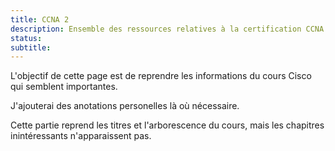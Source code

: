 ```yaml
---
title: CCNA 2
description: Ensemble des ressources relatives à la certification CCNA 2
status:
subtitle:
---
```


L'objectif de cette page est de reprendre les informations du cours Cisco qui semblent importantes.

J'ajouterai des anotations personelles là où nécessaire.

Cette partie reprend les titres et l'arborescence du cours, mais les chapitres inintéressants n'apparaissent pas.
